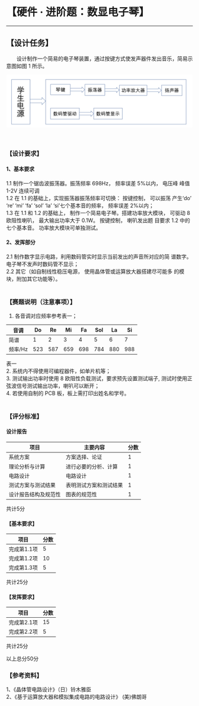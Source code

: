 # 【硬件 · 进阶题：数显电子琴】

---
## 【设计任务】
&emsp;&emsp;设计制作一个简易的电子琴装置，通过按键方式使发声器件发出音乐，简易示意图如图 1 所示。
<p align="center">
 <img src="https://github.com/CXCYGZF-UESTC/SME_2018/raw/master/%E7%A1%AC%E4%BB%B6%20%C2%B7%20%E8%BF%9B%E9%98%B6%E9%A2%98/picture/%E7%94%B5%E5%AD%90%E7%90%B4%E7%AE%80%E6%98%93%E7%A4%BA%E6%84%8F%E5%9B%BE.png">
</p>  
<br />
  
### 【设计要求】
#### 1、基本要求
1.1 制作一个锯齿波振荡器。振荡频率 698Hz， 频率误差 5%以内， 电压峰
峰值 1-2V 连续可调  
1.2 在 1.1 的基础上，实现振荡器振荡频率可切换： 按键控制， 可以振荡
产生‘do’ ‘re’ ‘mi’ ‘fa’ ‘sol’ ‘la’ ‘si’七个基本音的频率， 频率误差 2%以内；  
1.3 在 1.1 和 1.2 的基础上， 制作一个简易电子琴。搭建功率放大模块，
可驱动 8 欧阻性喇叭， 最大输出功率大于 0.1W。 按键控制， 喇叭发出题
目要求 1.2 中的七个基本音。 功率放大模块可单独测试。
#### 2、发挥部分
2.1 制作数字显示电路，利用数码管实时显示当前发出的声音所对应的简
谱数字。电子琴不发声时数码管不显示；  
2.2 其它（如自制线性稳压电源， 使用晶体管或运算放大器搭建尽可能多
的模块，附加其它功能等）。  
<br />
  
### 【赛题说明（注意事项）】
1. 各音调对应频率参考表一；

音调 | Do | Re | Mi | Fa | Sol | La | Si
---|---|---|---|---|---|---|---
简谱| 1 | 2 | 3 | 4 | 5 | 6 | 7
频率/Hz| 523 | 587 | 659 | 698 | 784 | 880 | 988
表一  
2. 系统内不得使用可编程器件，如单片机等；  
3. 测试输出功率时使用 8 欧阻性负载测试，要求预先设置测试端子,
测试时使用正弦波信号测试输出功率，喇叭可以断开；  
4. 若使用自制的 PCB 板，板上需打印出姓名和学号。  
<br />
  
### 【评分标准】  
#### 设计报告
项目 | 主要内容 |分数
---|---|---
系统方案 | 方案选择、论证 |  1
理论分析与计算 | 进行必要的分析、计算 | 1
电路设计 | 电路设计 | 1
测试方案与测试结果 | 表明测试方案和测试结果 | 1
设计报告结构及规范性 | 图表的规范性 | 1
共计5分

#### 【基本要求】

项目 | 分数
---|---
完成第1.1项 | 5
完成第1.2项 | 10
完成第1.3项 | 5
共计25分

#### 【发挥要求】  

项目 | 分数
---|---
完成第2.1项 | 15
完成第2.2项 | 5
共计25分

以上总分50分
<br />
  
### 【参考资料】
1、《晶体管电路设计》（日）铃木雅臣  
2、《基于运算放大器和模拟集成电路的电路设计》 (美)佛朗哥
